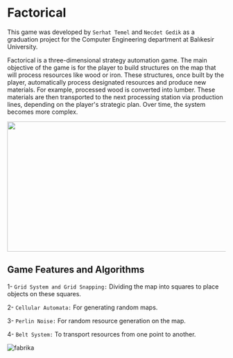 # Factorical

This game was developed by `Serhat Temel` and `Necdet Gedik` as a graduation project for the Computer Engineering department at Balıkesir University.

Factorical is a three-dimensional strategy automation game. The main objective of the game is for the player to build structures on the map that will process resources like wood or iron. These structures, once built by the player, automatically process designated resources and produce new materials. For example, processed wood is converted into lumber. These materials are then transported to the next processing station via production lines, depending on the player's strategic plan. Over time, the system becomes more complex.

<img src="https://github.com/serhattemel/Factory-Game-3D/assets/53862681/275f116e-d16d-4a75-81e0-b57382056621" width="550" height="300">

## Game Features and Algorithms
1- `Grid System and Grid Snapping:` Dividing the map into squares to place objects on these squares.

2- `Cellular Automata:` For generating random maps.

3- `Perlin Noise:` For random resource generation on the map.

4- `Belt System:` To transport resources from one point to another.

![fabrika](https://github.com/serhattemel/Factory-Game-3D/assets/53862681/f799314c-ec86-4433-8822-13d041762e49)
